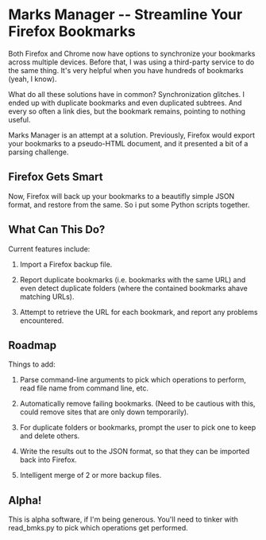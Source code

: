 # Marks Manager -- Streamline Your Firefox Bookmarks

Both Firefox and Chrome now have options to synchronize your bookmarks across multiple devices. Before that, I was using a third-party service to do the same thing. It's very helpful when you have hundreds of bookmarks (yeah, I know).

What do all these solutions have in common? Synchronization glitches. I ended up with duplicate bookmarks and even duplicated subtrees. And every so often a link dies, but the bookmark remains, pointing to nothing useful.

Marks Manager is an attempt at a solution. Previously, Firefox would export your bookmarks to a pseudo-HTML document, and it presented a bit of a parsing challenge.

## Firefox Gets Smart

Now, Firefox will back up your bookmarks to a beautifly simple JSON format, and restore from the same. So i put some Python scripts together.

## What Can This Do?

Current features include:

1. Import a Firefox backup file.

2. Report duplicate bookmarks (i.e. bookmarks with the same URL) and even detect duplicate folders (where the contained bookmarks ahave matching URLs).

3. Attempt to retrieve the URL for each bookmark, and report any problems encountered.

## Roadmap

Things to add:

1. Parse command-line arguments to pick which operations to perform, read file name from command line, etc.

1. Automatically remove failing bookmarks. (Need to be cautious with this, could remove sites that are only down temporarily).

2. For duplicate folders or bookmarks, prompt the user to pick one to keep and delete others.

3. Write the results out to the JSON format, so that they can be imported back into Firefox.

4. Intelligent merge of 2 or more backup files.

## Alpha!

This is alpha software, if I'm being generous. You'll need to tinker with read\_bmks.py to pick which operations get performed.
